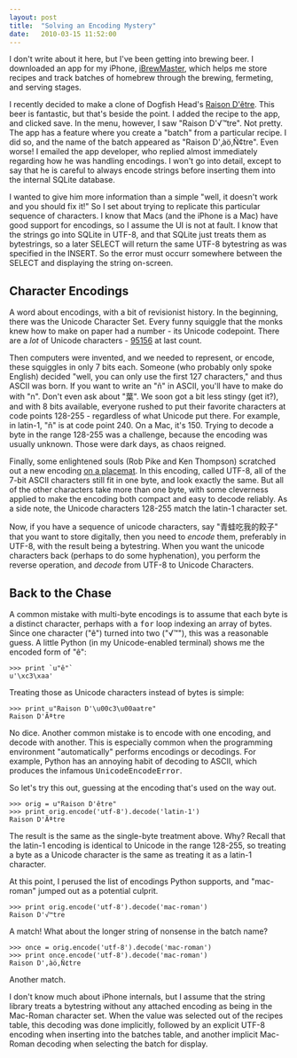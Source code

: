 ```yaml
---
layout: post
title:  "Solving an Encoding Mystery"
date:   2010-03-15 11:52:00
---
```



I don't write about it here, but I've been getting into brewing beer.  I downloaded an app for my iPhone, [iBrewMaster](http://www.ibrewmaster.com/iBrewMaster/Welcome.html), which helps me store recipes and track batches of homebrew through the brewing, fermeting, and serving stages.

I recently decided to make a clone of Dogfish Head's [Raison D'être](http://www.dogfish.com/brews-spirits/the-brews/year-round-brews/raison-detre.htm).
  This beer is fantastic, but that's beside the point.  I added the
recipe to the app, and clicked save.  In the menu, however, I saw
"Raison D'√™tre".  Not pretty.  The app has a feature where you create a
 "batch" from a particular recipe.  I did so, and the name of the batch
appeared as "Raison D'‚àö‚Ñ¢tre".  Even worse!
 I emailed the app developer, who replied almost immediately regarding
how he was handling encodings.  I won't go into detail, except to say
that he is careful to always encode strings before inserting them into
the internal SQLite database.

I
wanted to give him more information than a simple "well, it doesn't work
 and you should fix it!"  So I set about trying to replicate this
particular sequence of characters.  I know that Macs (and the iPhone is a
 Mac) have good support for encodings, so I assume the UI is not at
fault.  I know that the strings go into SQLite in UTF-8, and that SQLite
 just treats them as bytestrings, so a later SELECT will return the same
 UTF-8 bytestring as was specified in the INSERT.  So the error must
occurr somewhere between the SELECT and displaying the string on-screen.

## Character Encodings

A
word about encodings, with a bit of revisionist history.  In the
beginning, there was the Unicode Character Set.  Every funny squiggle
that the monks knew how to make on paper had a number - its Unicode
codepoint.  There are a _lot_ of Unicode characters - [95156](http://www.i18nguy.com/unicode/char-count.html) at last count.

Then
computers were invented, and we needed to represent, or encode, these
squiggles in only 7 bits each.  Someone (who probably only spoke
English) decided "well, you can only use the first 127 characters," and
thus ASCII was born.  If you want to write an "ñ" in ASCII, you'll have
to make do with "n".  Don't even ask about "葉".  We soon got a bit less
stingy (get it?), and with 8 bits available, everyone rushed to put
their favorite characters at code points 128-255 - regardless of what
Unicode put there.  For example, in latin-1, "ñ" is at code point 240\.
On a Mac, it's 150\.  Trying to decode a byte in the range 128-255 was a
challenge, because the encoding was usually unknown.  Those were dark
days, as chaos reigned.

Finally, some enlightened souls (Rob Pike and Ken Thompson) scratched out a new encoding [on a placemat](http://www.cl.cam.ac.uk/%7Emgk25/ucs/utf-8-history.txt).
  In this encoding, called UTF-8, all of the 7-bit ASCII characters
still fit in one byte, and look exactly the same.  But all of the other
characters take more than one byte, with some cleverness applied to make
 the encoding both compact and easy to decode reliably.  As a side note,
 the Unicode characters 128-255 match the latin-1 character set.

Now, if you have a sequence of unicode characters, say "青蛙吃我的餃子" that you want to store digitally, then you need to _encode_
 them, preferably in UTF-8, with the result being a bytestring.  When
you want the unicode characters back (perhaps to do some hyphenation),
you perform the reverse operation, and _decode_ from UTF-8 to Unicode Characters.

## Back to the Chase

A common mistake with multi-byte encodings is to assume that each byte is a distinct character, perhaps with a <tt>for</tt>
 loop indexing an array of bytes.  Since one character ("ê") turned into
 two ("√™"), this was a reasonable guess.  A little Python (in my
Unicode-enabled terminal) shows me the encoded form of "ê":

    >>> print `u"ê"`
    u'\xc3\xaa'

Treating those as Unicode characters instead of bytes is simple:

    >>> print u"Raison D'\u00c3\u00aatre"
    Raison D'Ãªtre

No
dice.  Another common mistake is to encode with one encoding, and decode
 with another.  This is especially common when the programming
environment "automatically" performs encodings or decodings.  For
example, Python has an annoying habit of decoding to ASCII, which
produces the infamous <tt>UnicodeEncodeError</tt>.

So let's try this out, guessing at the encoding that's used on the way out.

    >>> orig = u"Raison D'être"
    >>> print orig.encode('utf-8').decode('latin-1')
    Raison D'Ãªtre

The
result is the same as the single-byte treatment above.  Why?  Recall
that the latin-1 encoding is identical to Unicode in the range 128-255,
so treating a byte as a Unicode character is the same as treating it as a
 latin-1 character.

At this point, I perused the list of encodings Python supports, and "mac-roman" jumped out as a potential culprit.

    >>> print orig.encode('utf-8').decode('mac-roman')
    Raison D'√™tre

A match!  What about the longer string of nonsense in the batch name?

    >>> once = orig.encode('utf-8').decode('mac-roman')
    >>> print once.encode('utf-8').decode('mac-roman')
    Raison D'‚àö‚Ñ¢tre

Another match.

I
don't know much about iPhone internals, but I assume that the string
library treats a bytestring without any attached encoding as being in
the Mac-Roman character set.  When the value was selected out of the
recipes table, this decoding was done implicitly, followed by an
explicit UTF-8 encoding when inserting into the batches table, and
another implicit Mac-Roman decoding when selecting the batch for
display.

